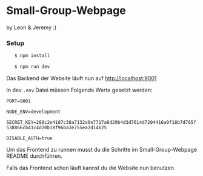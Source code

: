 # Small-Group-Webpage
by Leon & Jeremy :)

### Setup



```bash
   $ npm install
```


```bash
   $ npm run dev
```

Das Backend der Website läuft nun auf <http://localhost:9001>

In dev `.env` Datei müssen Folgende  Werte gesetzt werden: 

`PORT=9001`

`NODE_ENV=development`

`SECRET_KEY=288c2e4187c38a7132a0e7717a8d29b4d3d7614d7204416a9f18b7d765f538866cb41c4d20b18f96ba3e755ea2d14625`

`DISABLE_AUTH=true`


Um das Frontend zu runnen musst du die Schritte im Small-Group-Webpage README durchführen.

Falls das Frontend schon läuft kannst du die Website nun benutzen.